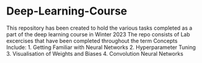 # Deep-Learning-Course
This repository has been created to hold the various tasks completed as a part of the deep learning course in Winter 2023
The repo consists of Lab excercises that have been completed throughout the term
        Concepts Include:
            1. Getting Familiar with Neural Networks
            2. Hyperparameter Tuning 
            3. Visualisation of Weights and Biases
            4. Convolution Neural Networks
            
